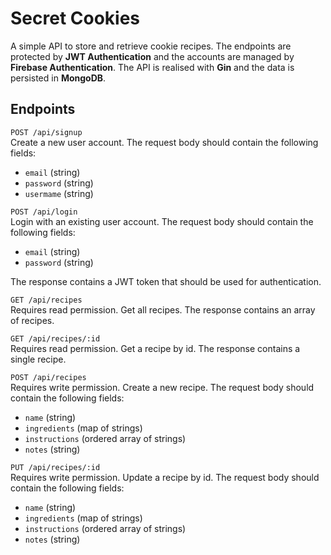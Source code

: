 # Secret Cookies
A simple API to store and retrieve cookie recipes.
The endpoints are protected by **JWT Authentication** and the accounts
are managed by **Firebase Authentication**.
The API is realised with **Gin** and the data is persisted in **MongoDB**.

## Endpoints
`POST /api/signup`  
Create a new user account. The request body should contain the following fields:
- `email` (string)
- `password` (string)
- `usermame` (string)

`POST /api/login`  
Login with an existing user account. The request body should contain the following fields:
- `email` (string)
- `password` (string)  

The response contains a JWT token that should be used for authentication.


`GET /api/recipes`  
Requires read permission.
Get all recipes. The response contains an array of recipes.

`GET /api/recipes/:id`  
Requires read permission.
Get a recipe by id. The response contains a single recipe.

`POST /api/recipes`  
Requires write permission.
Create a new recipe. The request body should contain the following fields:
- `name` (string)
- `ingredients` (map of strings)
- `instructions` (ordered array of strings)
- `notes` (string)

`PUT /api/recipes/:id`  
Requires write permission.
Update a recipe by id. The request body should contain the following fields:
- `name` (string)
- `ingredients` (map of strings)
- `instructions` (ordered array of strings)
- `notes` (string)


